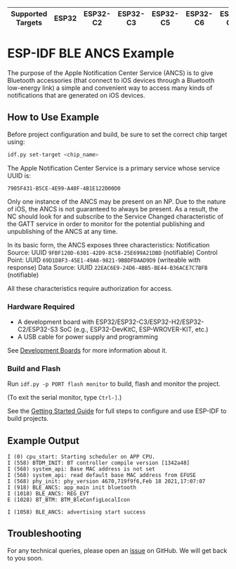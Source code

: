 | Supported Targets | ESP32 | ESP32-C2 | ESP32-C3 | ESP32-C5 | ESP32-C6 | ESP32-C61 | ESP32-H2 | ESP32-S3 |
| ----------------- | ----- | -------- | -------- | -------- | -------- | --------- | -------- | -------- |

# ESP-IDF BLE ANCS Example

The purpose of the Apple Notification Center Service (ANCS) is to give Bluetooth accessories (that connect to iOS devices through a Bluetooth low-energy link) a simple and convenient way to access many kinds of notifications that are generated on iOS devices.

## How to Use Example

Before project configuration and build, be sure to set the correct chip target using:

```bash
idf.py set-target <chip_name>
```

The Apple Notification Center Service is a primary service whose service UUID is:

`7905F431-B5CE-4E99-A40F-4B1E122D00D0`

Only one instance of the ANCS may be present on an NP. Due to the nature of iOS, the ANCS is not guaranteed to always be present. As a result, the NC should look for and subscribe to the Service Changed characteristic of the GATT service in order to monitor for the potential publishing and unpublishing of the ANCS at any time.

In its basic form, the ANCS exposes three characteristics:
Notification Source: UUID `9FBF120D-6301-42D9-8C58-25E699A21DBD` (notifiable)
Control Point: UUID `69D1D8F3-45E1-49A8-9821-9BBDFDAAD9D9` (writeable with response)
Data Source: UUID `22EAC6E9-24D6-4BB5-BE44-B36ACE7C7BFB` (notifiable)

All these characteristics require authorization for access.

### Hardware Required

* A development board with ESP32/ESP32-C3/ESP32-H2/ESP32-C2/ESP32-S3 SoC (e.g., ESP32-DevKitC, ESP-WROVER-KIT, etc.)
* A USB cable for power supply and programming

See [Development Boards](https://www.espressif.com/en/products/devkits) for more information about it.

### Build and Flash

Run `idf.py -p PORT flash monitor` to build, flash and monitor the project.

(To exit the serial monitor, type ``Ctrl-]``.)

See the [Getting Started Guide](https://idf.espressif.com/) for full steps to configure and use ESP-IDF to build projects.

## Example Output

```
I (0) cpu_start: Starting scheduler on APP CPU.
I (558) BTDM_INIT: BT controller compile version [1342a48]
I (568) system_api: Base MAC address is not set
I (568) system_api: read default base MAC address from EFUSE
I (568) phy_init: phy_version 4670,719f9f6,Feb 18 2021,17:07:07
I (918) BLE_ANCS: app_main init bluetooth
I (1018) BLE_ANCS: REG_EVT
E (1028) BT_BTM: BTM_BleConfigLocalIcon

I (1058) BLE_ANCS: advertising start success
```

## Troubleshooting

For any technical queries, please open an [issue](https://github.com/espressif/esp-idf/issues) on GitHub. We will get back to you soon.

